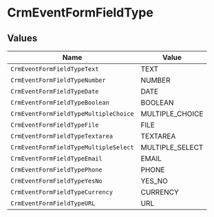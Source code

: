 # CrmEventFormFieldType


## Values

| Name                                  | Value                                 |
| ------------------------------------- | ------------------------------------- |
| `CrmEventFormFieldTypeText`           | TEXT                                  |
| `CrmEventFormFieldTypeNumber`         | NUMBER                                |
| `CrmEventFormFieldTypeDate`           | DATE                                  |
| `CrmEventFormFieldTypeBoolean`        | BOOLEAN                               |
| `CrmEventFormFieldTypeMultipleChoice` | MULTIPLE_CHOICE                       |
| `CrmEventFormFieldTypeFile`           | FILE                                  |
| `CrmEventFormFieldTypeTextarea`       | TEXTAREA                              |
| `CrmEventFormFieldTypeMultipleSelect` | MULTIPLE_SELECT                       |
| `CrmEventFormFieldTypeEmail`          | EMAIL                                 |
| `CrmEventFormFieldTypePhone`          | PHONE                                 |
| `CrmEventFormFieldTypeYesNo`          | YES_NO                                |
| `CrmEventFormFieldTypeCurrency`       | CURRENCY                              |
| `CrmEventFormFieldTypeURL`            | URL                                   |